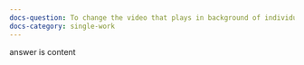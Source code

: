```yaml
---
docs-question: To change the video that plays in background of individual work pages
docs-category: single-work
---
```

answer is content
